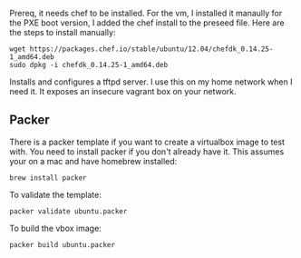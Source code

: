 Prereq, it needs chef to be installed. For the vm, I installed it manaully for the PXE boot version, I added the chef install to the preseed file. Here are the steps to install manually:

```
wget https://packages.chef.io/stable/ubuntu/12.04/chefdk_0.14.25-1_amd64.deb
sudo dpkg -i chefdk_0.14.25-1_amd64.deb
```

Installs and configures a tftpd server. I use this on my home network when I need it. It exposes an insecure vagrant box on your network. 

## Packer

There is a packer template if you want to create a virtualbox image to test with. You need to install packer if you don't already have it. This assumes your on a mac and have homebrew installed:

```
brew install packer
```

To validate the template:

```
packer validate ubuntu.packer
```

To build the vbox image:

```
packer build ubuntu.packer
```

